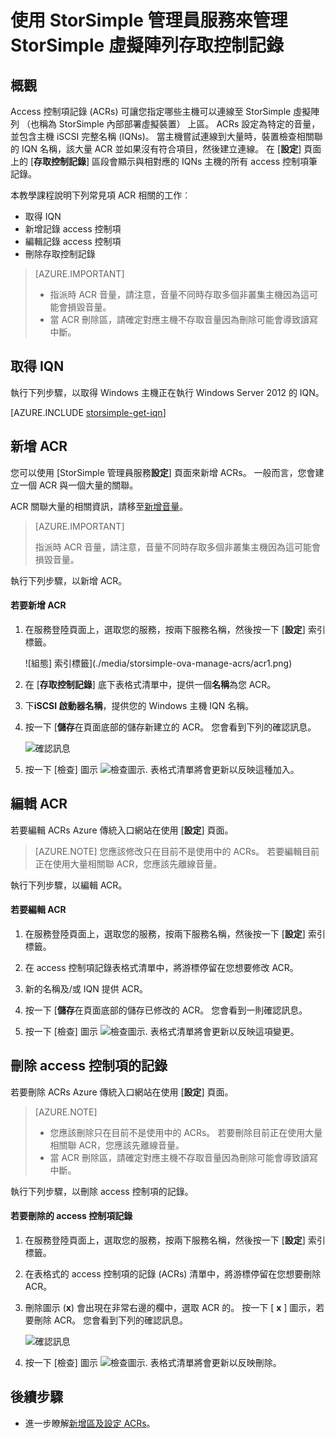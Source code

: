 <properties 
   pageTitle="管理存取控制記錄 StorSimple 虛擬陣列 |Microsoft Azure"
   description="說明如何管理來決定哪些主機可以連線至 StorSimple 虛擬陣列上區的 access 控制項記錄 (ACRs)。"
   services="storsimple"
   documentationCenter=""
   authors="alkohli"
   manager="carmonm"
   editor="" />
<tags 
   ms.service="storsimple"
   ms.devlang="na"
   ms.topic="article"
   ms.tgt_pltfrm="na"
   ms.workload="na"
   ms.date="05/03/2016"
   ms.author="alkohli" />

# <a name="use-the-storsimple-manager-service-to-manage-access-control-records-for-the-storsimple-virtual-array"></a>使用 StorSimple 管理員服務來管理 StorSimple 虛擬陣列存取控制記錄 

## <a name="overview"></a>概觀

Access 控制項記錄 (ACRs) 可讓您指定哪些主機可以連線至 StorSimple 虛擬陣列 （也稱為 StorSimple 內部部署虛擬裝置） 上區。 ACRs 設定為特定的音量，並包含主機 iSCSI 完整名稱 (IQNs)。 當主機嘗試連線到大量時，裝置檢查相關聯的 IQN 名稱，該大量 ACR 並如果沒有符合項目，然後建立連線。 在 [**設定**] 頁面上的 [**存取控制記錄**] 區段會顯示與相對應的 IQNs 主機的所有 access 控制項筆記錄。

本教學課程說明下列常見項 ACR 相關的工作︰

- 取得 IQN
- 新增記錄 access 控制項 
- 編輯記錄 access 控制項 
- 刪除存取控制記錄 

> [AZURE.IMPORTANT] 
> 
> - 指派時 ACR 音量，請注意，音量不同時存取多個非叢集主機因為這可能會損毀音量。 
> - 當 ACR 刪除區，請確定對應主機不存取音量因為刪除可能會導致讀寫中斷。

## <a name="get-the-iqn"></a>取得 IQN

執行下列步驟，以取得 Windows 主機正在執行 Windows Server 2012 的 IQN。

[AZURE.INCLUDE [storsimple-get-iqn](../../includes/storsimple-get-iqn.md)]

## <a name="add-an-acr"></a>新增 ACR

您可以使用 [StorSimple 管理員服務**設定**] 頁面來新增 ACRs。 一般而言，您會建立一個 ACR 與一個大量的關聯。

ACR 關聯大量的相關資訊，請移至[新增音量](storsimple-ova-deploy3-iscsi-setup.md#step-3-add-a-volume)。

>[AZURE.IMPORTANT] 
> 
>指派時 ACR 音量，請注意，音量不同時存取多個非叢集主機因為這可能會損毀音量。
 
執行下列步驟，以新增 ACR。

#### <a name="to-add-an-acr"></a>若要新增 ACR

1. 在服務登陸頁面上，選取您的服務，按兩下服務名稱，然後按一下 [**設定**] 索引標籤。

    ![組態] 索引標籤](./media/storsimple-ova-manage-acrs/acr1.png)

2. 在 [**存取控制記錄**] 底下表格式清單中，提供一個**名稱**為您 ACR。

3. 下**iSCSI 啟動器名稱**，提供您的 Windows 主機 IQN 名稱。 

4. 按一下 [**儲存**在頁面底部的儲存新建立的 ACR。 您會看到下列的確認訊息。

    ![確認訊息](./media/storsimple-ova-manage-acrs/acr2.png)

5. 按一下 [檢查] 圖示 ![檢查圖示](./media/storsimple-ova-manage-acrs/check-icon.png). 表格式清單將會更新以反映這種加入。

## <a name="edit-an-acr"></a>編輯 ACR

若要編輯 ACRs Azure 傳統入口網站在使用 [**設定**] 頁面。 

> [AZURE.NOTE] 您應該修改只在目前不是使用中的 ACRs。 若要編輯目前正在使用大量相關聯 ACR，您應該先離線音量。

執行下列步驟，以編輯 ACR。

#### <a name="to-edit-an-acr"></a>若要編輯 ACR

1. 在服務登陸頁面上，選取您的服務，按兩下服務名稱，然後按一下 [**設定**] 索引標籤。

2. 在 access 控制項記錄表格式清單中，將游標停留在您想要修改 ACR。

3. 新的名稱及/或 IQN 提供 ACR。

4. 按一下 [**儲存**在頁面底部的儲存已修改的 ACR。 您會看到一則確認訊息。 

5. 按一下 [檢查] 圖示 ![檢查圖示](./media/storsimple-ova-manage-acrs/check-icon.png). 表格式清單將會更新以反映這項變更。

## <a name="delete-an-access-control-record"></a>刪除 access 控制項的記錄

若要刪除 ACRs Azure 傳統入口網站在使用 [**設定**] 頁面。 

> [AZURE.NOTE] 
> 
> - 您應該刪除只在目前不是使用中的 ACRs。 若要刪除目前正在使用大量相關聯 ACR，您應該先離線音量。
> - 當 ACR 刪除區，請確定對應主機不存取音量因為刪除可能會導致讀寫中斷。

執行下列步驟，以刪除 access 控制項的記錄。

#### <a name="to-delete-an-access-control-record"></a>若要刪除的 access 控制項記錄

1. 在服務登陸頁面上，選取您的服務，按兩下服務名稱，然後按一下 [**設定**] 索引標籤。

2. 在表格式的 access 控制項的記錄 (ACRs) 清單中，將游標停留在您想要刪除 ACR。

3. 刪除圖示 (**x**) 會出現在非常右邊的欄中，選取 ACR 的。 按一下 [ **x** ] 圖示，若要刪除 ACR。 您會看到下列的確認訊息。

    ![確認訊息](./media/storsimple-ova-manage-acrs/acr3.png)

5. 按一下 [檢查] 圖示 ![檢查圖示](./media/storsimple-ova-manage-acrs/check-icon.png). 表格式清單將會更新以反映刪除。

## <a name="next-steps"></a>後續步驟

- 進一步瞭解[新增區及設定 ACRs](storsimple-ova-deploy3-iscsi-setup.md#step-3-add-a-volume)。
